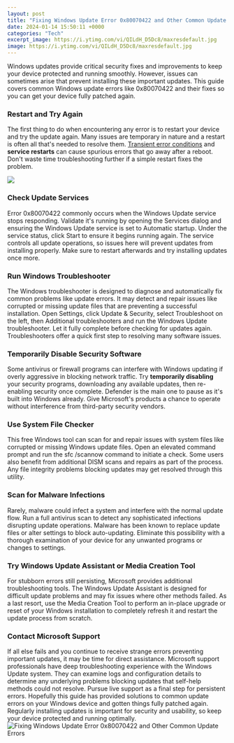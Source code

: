 ```yaml
---
layout: post
title: "Fixing Windows Update Error 0x80070422 and Other Common Update Errors"
date: 2024-01-14 15:50:11 +0000
categories: "Tech"
excerpt_image: https://i.ytimg.com/vi/QILdH_D5Dc8/maxresdefault.jpg
image: https://i.ytimg.com/vi/QILdH_D5Dc8/maxresdefault.jpg
---
```


Windows updates provide critical security fixes and improvements to keep your device protected and running smoothly. However, issues can sometimes arise that prevent installing these important updates. This guide covers common Windows update errors like 0x80070422 and their fixes so you can get your device fully patched again.
### Restart and Try Again
The first thing to do when encountering any error is to restart your device and try the update again. Many issues are temporary in nature and a restart is often all that's needed to resolve them. [Transient error conditions](https://store.fi.io.vn/womens-cute-but-psycho-bae-darling-crazy-girlfriend-t-shirt/men&) and **service restarts** can cause spurious errors that go away after a reboot. Don't waste time troubleshooting further if a simple restart fixes the problem. 

![](https://www.fixwindowserrors.biz/blog/wp-content/uploads/2018/01/maxresdefault.jpg)
### Check Update Services
Error 0x80070422 commonly occurs when the Windows Update service stops responding. Validate it's running by opening the Services dialog and ensuring the Windows Update service is set to Automatic startup. Under the service status, click Start to ensure it begins running again. The service controls all update operations, so issues here will prevent updates from installing properly. Make sure to restart afterwards and try installing updates once more.
### Run Windows Troubleshooter 
The Windows troubleshooter is designed to diagnose and automatically fix common problems like update errors. It may detect and repair issues like corrupted or missing update files that are preventing a successful installation. Open Settings, click Update & Security, select Troubleshoot on the left, then Additional troubleshooters and run the Windows Update troubleshooter. Let it fully complete before checking for updates again. Troubleshooters offer a quick first step to resolving many software issues.
### Temporarily Disable Security Software
Some antivirus or firewall programs can interfere with Windows updating if overly aggressive in blocking network traffic. Try **temporarily disabling** your security programs, downloading any available updates, then re-enabling security once complete. Defender is the main one to pause as it's built into Windows already. Give Microsoft's products a chance to operate without interference from third-party security vendors.
### Use System File Checker 
This free Windows tool can scan for and repair issues with system files like corrupted or missing Windows update files. Open an elevated command prompt and run the sfc /scannow command to initiate a check. Some users also benefit from additional DISM scans and repairs as part of the process. Any file integrity problems blocking updates may get resolved through this utility. 
### Scan for Malware Infections
Rarely, malware could infect a system and interfere with the normal update flow. Run a full antivirus scan to detect any sophisticated infections disrupting update operations. Malware has been known to replace update files or alter settings to block auto-updating. Eliminate this possibility with a thorough examination of your device for any unwanted programs or changes to settings.
### Try Windows Update Assistant or Media Creation Tool  
For stubborn errors still persisting, Microsoft provides additional troubleshooting tools. The Windows Update Assistant is designed for difficult update problems and may fix issues where other methods failed. As a last resort, use the Media Creation Tool to perform an in-place upgrade or reset of your Windows installation to completely refresh it and restart the update process from scratch.
### Contact Microsoft Support
If all else fails and you continue to receive strange errors preventing important updates, it may be time for direct assistance. Microsoft support professionals have deep troubleshooting experience with the Windows Update system. They can examine logs and configuration details to determine any underlying problems blocking updates that self-help methods could not resolve. Pursue live support as a final step for persistent errors.
Hopefully this guide has provided solutions to common update errors on your Windows device and gotten things fully patched again. Regularly installing updates is important for security and usability, so keep your device protected and running optimally.
![Fixing Windows Update Error 0x80070422 and Other Common Update Errors](https://i.ytimg.com/vi/QILdH_D5Dc8/maxresdefault.jpg)
